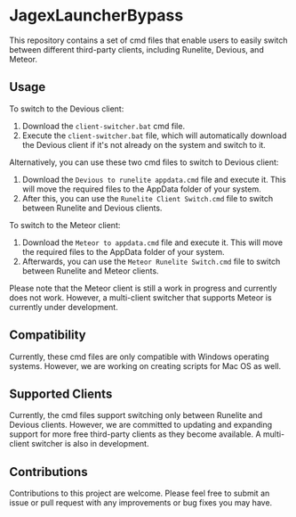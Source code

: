 # JagexLauncherBypass

This repository contains a set of cmd files that enable users to easily switch between different third-party clients, including Runelite, Devious, and Meteor. 

## Usage

To switch to the Devious client: 

1. Download the `client-switcher.bat` cmd file.
2. Execute the `client-switcher.bat` file, which will automatically download the Devious client if it's not already on the system and switch to it.

Alternatively, you can use these two cmd files to switch to Devious client: 

1. Download the `Devious to runelite appdata.cmd` file and execute it. This will move the required files to the AppData folder of your system. 
2. After this, you can use the `Runelite Client Switch.cmd` file to switch between Runelite and Devious clients.

To switch to the Meteor client: 

1. Download the `Meteor to appdata.cmd` file and execute it. This will move the required files to the AppData folder of your system. 
2. Afterwards, you can use the `Meteor Runelite Switch.cmd` file to switch between Runelite and Meteor clients. 

Please note that the Meteor client is still a work in progress and currently does not work. However, a multi-client switcher that supports Meteor is currently under development.

## Compatibility 

Currently, these cmd files are only compatible with Windows operating systems. However, we are working on creating scripts for Mac OS as well.

## Supported Clients 

Currently, the cmd files support switching only between Runelite and Devious clients. However, we are committed to updating and expanding support for more free third-party clients as they become available. A multi-client switcher is also in development.

## Contributions 

Contributions to this project are welcome. Please feel free to submit an issue or pull request with any improvements or bug fixes you may have. 
